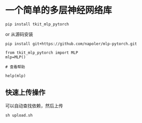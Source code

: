 # 一个简单的多层神经网络库


```
pip install tkit_mlp_pytorch

```
 or 从源码安装 
```
pip install git+https://github.com/napoler/mlp-pytorch.git

```


```
from tkit_mlp_pytorch import MLP
mlp=MLP()

# 查看帮助

help(mlp)

```


## 快速上传操作
可以自动查找依赖，然后上传
```
sh upload.sh
```
